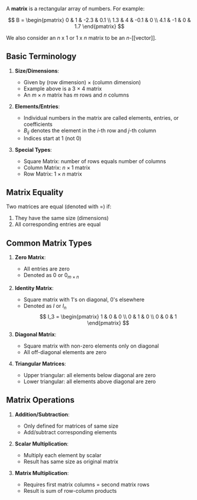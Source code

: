 A **matrix** is a rectangular array of numbers. For example:

$$ B = \begin{pmatrix} 
0 & 1 & -2.3 & 0.1 \\
1.3 & 4 & -0.1 & 0 \\
4.1 & -1 & 0 & 1.7
\end{pmatrix} $$

We also consider an $n$ x $1$ or $1$ x $n$ matrix to be an $n$-[[vector]]. 
## Basic Terminology

1. **Size/Dimensions**:
   - Given by (row dimension) × (column dimension)
   - Example above is a 3 × 4 matrix
   - An $m \times n$ matrix has $m$ rows and $n$ columns

2. **Elements/Entries**:
   - Individual numbers in the matrix are called elements, entries, or coefficients
   - $B_{ij}$ denotes the element in the $i$-th row and $j$-th column
   - Indices start at 1 (not 0)

3. **Special Types**:
   - Square Matrix: number of rows equals number of columns
   - Column Matrix: $n \times 1$ matrix
   - Row Matrix: $1 \times n$ matrix

## Matrix Equality
Two matrices are equal (denoted with =) if:
1. They have the same size (dimensions)
2. All corresponding entries are equal

## Common Matrix Types

1. **Zero Matrix**:
   - All entries are zero
   - Denoted as $0$ or $0_{m\times n}$

2. **Identity Matrix**:
   - Square matrix with 1's on diagonal, 0's elsewhere
   - Denoted as $I$ or $I_n$
   $$ I_3 = \begin{pmatrix}
   1 & 0 & 0 \\
   0 & 1 & 0 \\
   0 & 0 & 1
   \end{pmatrix} $$

3. **Diagonal Matrix**:
   - Square matrix with non-zero elements only on diagonal
   - All off-diagonal elements are zero

4. **Triangular Matrices**:
   - Upper triangular: all elements below diagonal are zero
   - Lower triangular: all elements above diagonal are zero

## Matrix Operations

1. **Addition/Subtraction**:
   - Only defined for matrices of same size
   - Add/subtract corresponding elements

2. **Scalar Multiplication**:
   - Multiply each element by scalar
   - Result has same size as original matrix

3. **Matrix Multiplication**:
   - Requires first matrix columns = second matrix rows
   - Result is sum of row-column products
